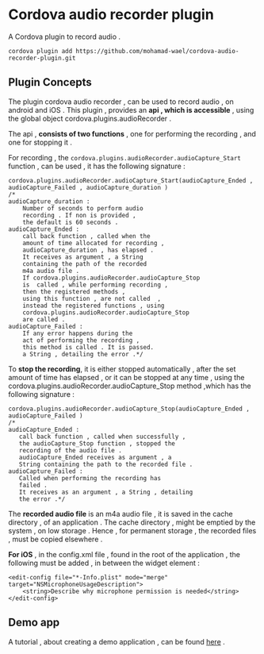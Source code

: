 # Cordova audio recorder plugin

A Cordova plugin to record audio .

```
cordova plugin add https://github.com/mohamad-wael/cordova-audio-recorder-plugin.git
```

## Plugin Concepts

The plugin cordova audio recorder  , can be used to record audio , on android and iOS . This plugin , provides an **api , which is accessible** , using the global object cordova.plugins.audioRecorder .

The api , **consists of two functions** , one for performing the recording , and one for stopping it .

For recording , the `cordova.plugins.audioRecorder.audioCapture_Start` function , can be used , it has the following signature :

```
cordova.plugins.audioRecorder.audioCapture_Start(audioCapture_Ended , audioCapture_Failed , audioCapture_duration )
/*
audioCapture_duration : 
    Number of seconds to perform audio
    recording . If non is provided , 
    the default is 60 seconds . 
audioCapture_Ended : 
    call back function , called when the
    amount of time allocated for recording , 
    audioCapture_duration , has elapsed . 
    It receives as argument , a String 
    containing the path of the recorded 
    m4a audio file .
    If cordova.plugins.audioRecorder.audioCapture_Stop 
    is  called , while performing recording , 
    then the registered methods ,
    using this function , are not called  , 
    instead the registered functions , using 
    cordova.plugins.audioRecorder.audioCapture_Stop
    are called .    
audioCapture_Failed : 
    If any error happens during the 
    act of performing the recording , 
    this method is called . It is passed.   
    a String , detailing the error .*/
```

To **stop the recording**, it is either stopped automatically , after the set amount of time has elapsed , or it can be stopped at any time , using the cordova.plugins.audioRecorder.audioCapture_Stop method ,which has the following signature :
```
cordova.plugins.audioRecorder.audioCapture_Stop(audioCapture_Ended , audioCapture_Failed )
/*
audioCapture_Ended : 
   call back function , called when successfully , 
   the audioCapture_Stop function , stopped the
   recording of the audio file . 
   audioCapture_Ended receives as argument , a 
   String containing the path to the recorded file . 
audioCapture_Failed : 
   Called when performing the recording has 
   failed . 
   It receives as an argument , a String , detailing 
   the error .*/
```

The **recorded audio file** is an m4a audio file , it is saved in the cache directory , of an application . The cache directory , might be emptied by the system , on low storage . Hence , for permanent storage , the recorded files , must be copied elsewhere .

**For iOS** , in the config.xml file , found in the root of the application , the following must be added , in between the widget element :
```
<edit-config file="*-Info.plist" mode="merge" target="NSMicrophoneUsageDescription">
    <string>Describe why microphone permission is needed</string>
</edit-config>
```

## Demo app

A tutorial , about creating a demo application , can be found [here](https://twiserandom.com/cordova/cordova-audio-recorder-plugin-tutorial/#Plugin_demo) .

